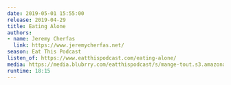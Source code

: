 ```yaml
---
date: 2019-05-01 15:55:00
release: 2019-04-29
title: Eating Alone
authors:
- name: Jeremy Cherfas
  link: https://www.jeremycherfas.net/
season: Eat This Podcast
listen_of: https://www.eatthispodcast.com/eating-alone/
media: https://media.blubrry.com/eatthispodcast/s/mange-tout.s3.amazonaws.com/2019/eating-alone.mp3
runtime: 18:15
---
```

